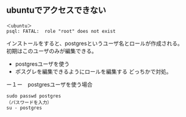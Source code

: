 ## ubuntuでアクセスできない
```
＜ubuntu＞
psql: FATAL:  role "root" does not exist
```
インストールをすると、postgresというユーザ名とロールが作成される。    
初期はこのユーザのみが編集できる。    
 * postgresユーザを使う
 * ポスグレを編集できるようにロールを編集する 
どっちかで対処。 

ー１ー　postgresユーザを使う場合
```
sudo passwd postgres
（パスワードを入力）
su - postgres
```
